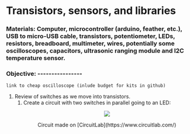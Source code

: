# Transistors, sensors, and libraries
### Materials: Computer, microcontroller (arduino, feather, etc.), USB to micro-USB cable, transistors, potentiometer, LEDs, resistors, breadboard, multimeter, wires, potentially some oscilloscopes, capacitors, ultrasonic ranging module and I2C temperature sensor.
### Objective: ----------------
```
link to cheap oscilloscope (inlude budget for kits in github)
```
1. Review of switches as we move into transistors.
   1. Create a circuit with two switches in parallel going to an LED:
         <p align="center">
         <img src="https://user-images.githubusercontent.com/52707386/62084888-29613200-b20f-11e9-9f16-f36cc130fb55.png">
         </p>
         <p align="center"> Circuit made on [CircuitLab](https://www.circuitlab.com/) </p>
         <br>
